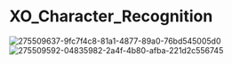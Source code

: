 # XO_Character_Recognition
![275509637-9fc7f4c8-81a1-4877-89a0-76bd545005d0](https://github.com/user-attachments/assets/56637dab-2855-44f9-ab49-3b13d7732591)
![275509592-04835982-2a4f-4b80-afba-221d2c556745](https://github.com/user-attachments/assets/66ba0a99-ab65-4096-8b53-af74f8f879ed)
